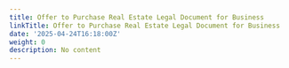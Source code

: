 ```yaml
---
title: Offer to Purchase Real Estate Legal Document for Business
linkTitle: Offer to Purchase Real Estate Legal Document for Business
date: '2025-04-24T16:18:00Z'
weight: 0
description: No content
---
```



